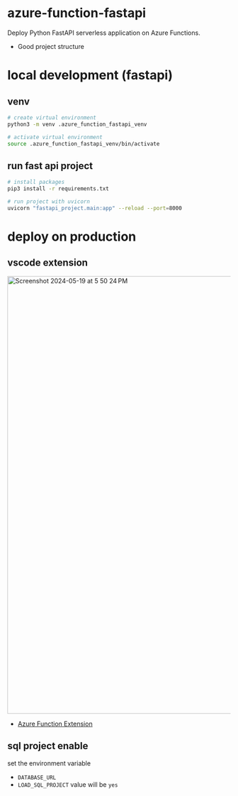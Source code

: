 # azure-function-fastapi
Deploy Python FastAPI serverless application on Azure Functions.

* Good project structure

# local development (fastapi)

## venv
```bash
# create virtual environment
python3 -m venv .azure_function_fastapi_venv

# activate virtual environment
source .azure_function_fastapi_venv/bin/activate
```

## run fast api project

```bash
# install packages
pip3 install -r requirements.txt

# run project with uvicorn
uvicorn "fastapi_project.main:app" --reload --port=8000
```

# deploy on production

## vscode extension
<img width="986" alt="Screenshot 2024-05-19 at 5 50 24 PM" src="https://github.com/code4mk/azure-function-fastapi/assets/17185462/6ed26cba-70d8-4c76-8518-5c0b20eaf281">

* [Azure Function Extension](https://marketplace.visualstudio.com/items?itemName=ms-azuretools.vscode-azurefunctions)

## sql project enable

set the environment variable
* `DATABASE_URL`
* `LOAD_SQL_PROJECT` value will be `yes`